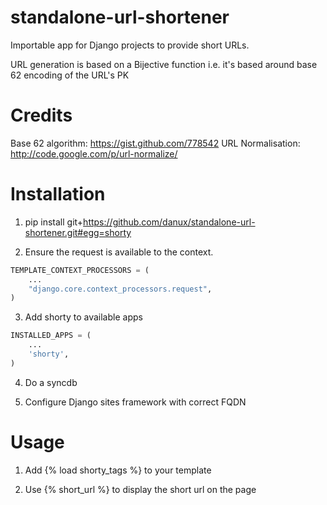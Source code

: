standalone-url-shortener
========================

Importable app for Django projects to provide short URLs. 

URL generation is based on a Bijective function i.e. it's based around base 62 encoding of the URL's PK

Credits
=======
Base 62 algorithm:  https://gist.github.com/778542
URL Normalisation:  http://code.google.com/p/url-normalize/

Installation
============

1. pip install git+https://github.com/danux/standalone-url-shortener.git#egg=shorty

2. Ensure the request is available to the context.
```python
TEMPLATE_CONTEXT_PROCESSORS = (
    ...
    "django.core.context_processors.request",
)
```

3. Add shorty to available apps
```python
INSTALLED_APPS = (
    ...
    'shorty',
)
```

4. Do a syncdb

5. Configure Django sites framework with correct FQDN

Usage
=====

1. Add {% load shorty_tags %} to your template

2. Use {% short_url %} to display the short url on the page